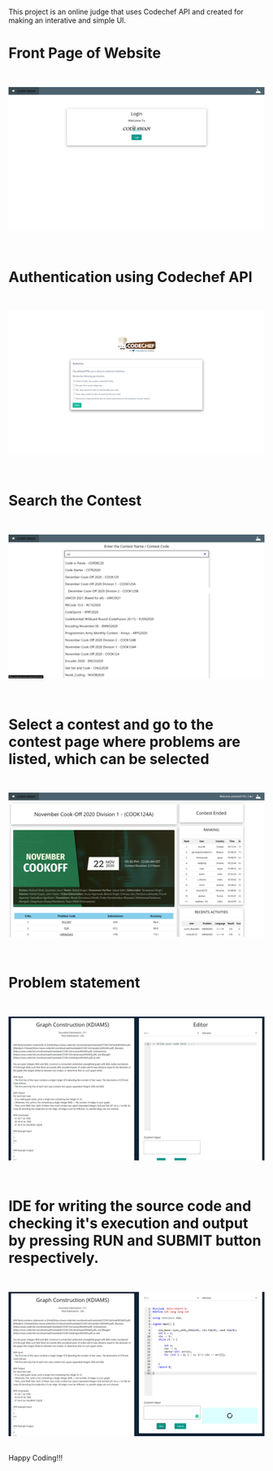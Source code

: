 This project is an online judge that uses Codechef API and created for making an interative and simple UI.
<br/>

# Front Page of Website

<br/>

![](Images/front-view.png)

<br/>

# Authentication using Codechef API

<br/>

![](Images/Login-page.png)

<br/>

# Search the Contest

<br/>

![](Images/Search-page.png)

<br/>

# Select a contest and go to the contest page where problems are listed, which can be selected

<br/>

![](Images/Contest-page.png)

<br/>

# Problem statement

<br/>

![](Images/Problem-page.png)

<br/>

# IDE for writing the source code and checking it's execution and output by pressing RUN and SUBMIT button respectively.

<br/>

![](Images/Code-page.png)

<br/>
Happy Coding!!!
